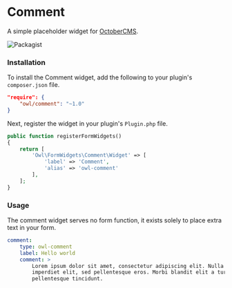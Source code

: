 # Comment
A simple placeholder widget for [OctoberCMS](http://octobercms.com).

![Packagist](https://img.shields.io/packagist/dt/owl/comment.svg)

### Installation
To install the Comment widget, add the following to your plugin's ```composer.json``` file.
```json
"require": {
    "owl/comment": "~1.0"
}
```
Next, register the widget in your plugin's ```Plugin.php``` file.
```php
public function registerFormWidgets()
{
    return [
        'Owl\FormWidgets\Comment\Widget' => [
            'label' => 'Comment',
            'alias' => 'owl-comment'
        ],
    ];
}
```

### Usage
The comment widget serves no form function, it exists solely to place extra text in your form.
```yaml
comment:
    type: owl-comment
    label: Hello world
    comment: >
        Lorem ipsum dolor sit amet, consectetur adipiscing elit. Nulla porttitor
        imperdiet elit, sed pellentesque eros. Morbi blandit elit a turpis 
        pellentesque tincidunt.
```